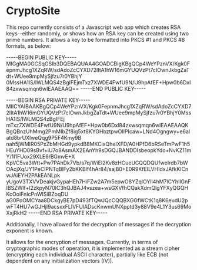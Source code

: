 # CryptoSite
This repo currently consists of a Javascript web app which creates RSA keys--either randomly, or shows how an RSA key can be created using two prime numbers. It allows a key to be formatted into PKCS #1 and PKCS #8 formats, as below:

-----BEGIN PUBLIC KEY-----
MIGgMA0GCSqGSIb3DQEBAQUAA4GOADCBigKBgQCp4WeYPznVX/Kgk0FepnmJhcg1XZqRW/sdAdoZcCYXD72lItA1hW16mGYUQVzPt7cIOwnJkbgZaTdt+WUee9mpMySjfzu7r0YBhjY
0MssHA1lS/IWLMQS4zBgIFEjmTxz7XWDE4FwfU9N/U9hpAfEF+Hpw0b6Dxl84zxwsqmqn6wIEAAEAAQ==
-----END PUBLIC KEY-----


-----BEGIN RSA PRIVATE KEY-----
MIICYAIBAAKBgQCp4WeYPznVX/Kgk0FepnmJhcg1XZqRW/sdAdoZcCYXD72lItA1hW16mGYUQVzPt7cIOwnJkbgZaTdt+WUee9mpMySjfzu7r0YBhjY0MssHA1lS/IWLMQS4zBgIFEj
mTxz7XWDE4FwfU9N/U9hpAfEF+Hpw0b6Dxl84zxwsqmqn6wIEAAEAAQKBgQBnzUhMmg2PmMIbZf8ig5xt8KYGHbztpwOIlPIcaw+LNd4Ogngwy+e6alatd8brUXlweQqg9P5F4Kmy9B
nah5jWMIR05PxZbMHGd9ypkdB8MKCixQheIXFD/A0HPfD6bRSeTmPwF1h5HEuYHD09sBvf+iU7o8AsmAX2EAnYh9sDGQJBANDDIsbeopkYdo+NvKZ11mY/1I1FUox29XLE6/BGmvE+X
KpVC5va3Wtt+Pw7PAhDk7Vb/s7q/WiEI2Kv8zHCueUCQQDQUfweIrdb7bWOAcjXq/JY1PeClPNTqBlFy2bKKBlf4hAr84/sajB0+E0R9KfEILVHIdxJAfkKICnwJAiEYH2PAkEANLpk
yUgoV3TXVVDeakjvGypaHEh7HiFZw2A7m5epwO8YZqlOYlI4hM7lCYhIlGnFIBSZWlf+I2zkpyN70IC3hQJBAJ4vszea+wsGXVfhCQakXdmQlgYFXyQGQHKcOoiFnIcPnWISiBZoqDU
aG0PoOMCYaa8DCkgyBE7pD493fTQwJQcCQQBXGGfWCtK1q8K6eudU2pwFT4HU7wGJHjI9acsxxFLIVFUlADscKnwmUNXpptd3y88V9e4L1Y3us69MoXxjRkH2
-----END RSA PRIVATE KEY-----

Additionally, I have allowed for the decryption of messages if the decryption exponent is known. 

It allows for the encryption of messages. Currently, in terms of cryptographic modes of operation, it is implemented as a stream cipher (encrypting each individual ASCII character), partially like ECB (not dependent on any initialization vectors (IV)). 
